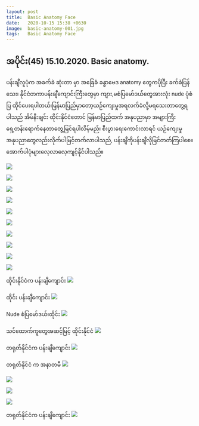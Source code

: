 ```yaml
---
layout: post
title:  Basic Anatomy Face
date:   2020-10-15 15:38 +0630
image:  basic-anatomy-001.jpg
tags:   Basic Anatomy Face
---
```

## အပိုင်း(45) 15.10.2020. Basic anatomy.
ပန်းချီလူပုံက အခက်ခဲ ဆုံးတာ မှာ အခြေခံ ခန္ဓာဗေဒ anatomy တွေကပိုပြီး ခက်ခဲပြန်သေး၊ နိုင်ငံတကာပန်းချီကျောင်းကြီးတွေမှာ ကျား,မစံပြမော်ဒယ်တွေအားလုံး nude ပုံစံပြ ထိုင်ပေးရပါတယ်၊မြန်မာပြည်မှာတော့ယဉ်ကျေးမှုအရလက်ခံလို့မရသေးတာတွေ့ရပါသည် အိမ်နီးချင်း ထိုင်းနိုင်ငံတောင် မြန်မာပြည်ထက် အနုပညာမှာ အများကြီး ရှေ့တန်းရောက်နေတာတွေ့မြင်ရပါလိမ့်မည်၊ စီးပွားရေးကောင်းလာရင် ယဉ်ကျေးမှုအနုပညာတွေလည်းလိုက်ပါမြင့်တက်လာပါသည်, ပန်းချီကိုပန်းချီလိုမြင်တတ်ကြပါစေ။ အောက်ပါပုံများလေ့လာလေ့ကျင့်နိုင်ပါသည်။

![]({{site.baseurl}}/img/basic-anatomy-001/01.jpg)

![]({{site.baseurl}}/img/basic-anatomy-001/02.jpg)

![]({{site.baseurl}}/img/basic-anatomy-001/03.jpg)

![]({{site.baseurl}}/img/basic-anatomy-001/04.jpg)

![]({{site.baseurl}}/img/basic-anatomy-001/05.jpg)

![]({{site.baseurl}}/img/basic-anatomy-001/06.jpg)

![]({{site.baseurl}}/img/basic-anatomy-001/07.jpg)

![]({{site.baseurl}}/img/basic-anatomy-001/08.jpg)

![]({{site.baseurl}}/img/basic-anatomy-001/09.jpg)

![]({{site.baseurl}}/img/basic-anatomy-001/10.jpg)

ထိုင်းနိုင်ငံက ပန်းချီကျောင်း
![]({{site.baseurl}}/img/basic-anatomy-001/11.jpg)

ထိုင်း ပန်းချီကျောင်း
![]({{site.baseurl}}/img/basic-anatomy-001/12.jpg)

Nude စံပြမော်ဒယ်၊ထိုင်း
![]({{site.baseurl}}/img/basic-anatomy-001/13.jpg)

သင်ထောက်ကူတွေအဆင့်မြင့် ထိုင်းနိုင်ငံ
![]({{site.baseurl}}/img/basic-anatomy-001/14.jpg)

တရုတ်နိုင်ငံက ပန်းချီကျောင်း
![]({{site.baseurl}}/img/basic-anatomy-001/15.jpg)

တရုတ်နိုင်ငံ က အနာတမီ
![]({{site.baseurl}}/img/basic-anatomy-001/16.jpg)

![]({{site.baseurl}}/img/basic-anatomy-001/17.jpg)

![]({{site.baseurl}}/img/basic-anatomy-001/18.jpg)

![]({{site.baseurl}}/img/basic-anatomy-001/19.jpg)

တရုတ်နိုင်ငံက ပန်းချီကျောင်း
![]({{site.baseurl}}/img/basic-anatomy-001/20.jpg)
